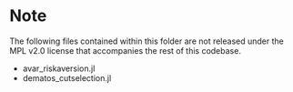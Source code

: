 # Note

The following files contained within this folder are not released under the MPL v2.0 license that accompanies the rest of this codebase.

- avar_riskaversion.jl
- dematos_cutselection.jl
